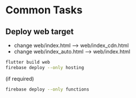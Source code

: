 # Common Tasks

## Deploy web target

- change web/index.html --> web/index_cdn.html
- change web/index_auto.html --> web/index.html

```sh
flutter build web
firebase deploy --only hosting
```

(if required) 
```sh
firebase deploy --only functions
```
